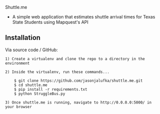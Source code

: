 Shuttle.me
 - A simple web application that estimates shuttle arrival times for
   Texas State Students using Mapquest's API

Installation
------------

Via source code / GitHub:

    1) Create a virtualenv and clone the repo to a directory in the environment
    
    2) Inside the virtualenv, run these commands...

        $ git clone https://github.com/jasonjalufka/shuttle.me.git
        $ cd shuttle.me
        $ pip install -r requirements.txt
        $ python StruggleBus.py
        
    3) Once shuttle.me is running, navigate to http://0.0.0.0:5000/ in your browser
